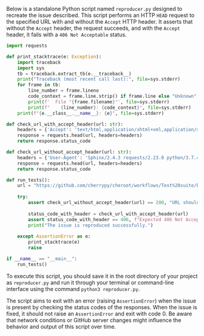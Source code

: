Below is a standalone Python script named `reproducer.py` designed to recreate the issue described. This script performs an HTTP `HEAD` request to the specified URL with and without the `Accept` HTTP header. It asserts that without the `Accept` header, the request succeeds, and with the `Accept` header, it fails with a `406 Not Acceptable` status.

```python
import requests

def print_stacktrace(e: Exception):
    import traceback
    import sys
    tb = traceback.extract_tb(e.__traceback__)
    print("Traceback (most recent call last):", file=sys.stderr)
    for frame in tb:
        line_number = frame.lineno
        code_context = frame.line.strip() if frame.line else "Unknown"
        print(f'  File "{frame.filename}"', file=sys.stderr)
        print(f"    {line_number}: {code_context}", file=sys.stderr)
    print(f"{e.__class__.__name__}: {e}", file=sys.stderr)

def check_url_with_accept_header(url: str):
    headers = {'Accept': 'text/html,application/xhtml+xml,application/xml;q=0.9,*/*;q=0.8'}
    response = requests.head(url, headers=headers)
    return response.status_code

def check_url_without_accept_header(url: str):
    headers = {'User-Agent': 'Sphinx/2.4.3 requests/2.23.0 python/3.7.4'}
    response = requests.head(url, headers=headers)
    return response.status_code

def run_tests():
    url = "https://github.com/cherrypy/cheroot/workflows/Test%20suite/badge.svg"
    
    try:
        assert check_url_without_accept_header(url) == 200, "URL should be accessible without Accept header"
        
        status_code_with_header = check_url_with_accept_header(url)
        assert status_code_with_header == 406, f"Expected 406 Not Acceptable, got {status_code_with_header} with Accept header"
        print("The issue is reproduced successfully.")
    
    except AssertionError as e:
        print_stacktrace(e)
        raise

if __name__ == "__main__":
    run_tests()
```

To execute this script, you should save it in the root directory of your project as `reproducer.py` and run it through your terminal or command-line interface using the command `python3 reproducer.py`. 

The script aims to exit with an error (raising `AssertionError`) when the issue is present by checking the status codes of the responses. When the issue is fixed, it should not raise an `AssertionError` and exit with code 0. Be aware that network conditions or GitHub server changes might influence the behavior and output of this script over time.